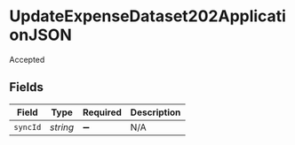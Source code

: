 # UpdateExpenseDataset202ApplicationJSON

Accepted


## Fields

| Field              | Type               | Required           | Description        |
| ------------------ | ------------------ | ------------------ | ------------------ |
| `syncId`           | *string*           | :heavy_minus_sign: | N/A                |